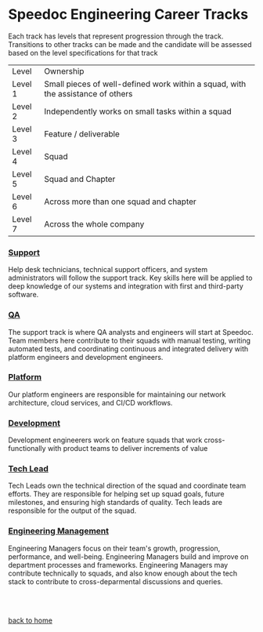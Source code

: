 # Speedoc Engineering Career Tracks

Each track has levels that represent progression through the track. Transitions to other tracks can be made and the candidate will be assessed based on the level specifications for that track

<table>
  <tr>
    <td>Level</td>
    <td>Ownership</td>
  </tr>
  <tr>
    <td>Level 1</td>
    <td>Small pieces of well-defined work within a squad, with the assistance of others</td>
  </tr>
  <tr>
    <td>Level 2</td>
    <td>Independently works on small tasks within a squad</td>
  </tr>
  <tr>
    <td>Level 3</td>
    <td>Feature / deliverable</td>
  </tr>
  <tr>
    <td>Level 4</td>
    <td>Squad</td>
  </tr>
  <tr>
    <td>Level 5</td>
    <td>Squad and Chapter</td>
  </tr>
  <tr>
    <td>Level 6</td>
    <td>Across more than one squad and chapter</td>
  </tr>
  <tr>
    <td>Level 7</td>
    <td>Across the whole company</td>
  </tr>
</table>

### [Support](support.md)
Help desk technicians, technical support officers, and system administrators will follow the support track. Key skills here will be applied to deep knowledge of our systems and integration with first and third-party software. 
### [QA](qa.md)
The support track is where QA analysts and engineers will start at Speedoc. Team members here contribute to their squads with manual testing, writing automated tests, and coordinating continuous and integrated delivery with platform engineers and development engineers.
### [Platform](platform.md)
Our platform engineers are responsible for maintaining our network architecture, cloud services, and CI/CD workflows.
### [Development](development.md)
Development engineerers work on feature squads that work cross-functionally with product teams to deliver increments of value
### [Tech Lead](tech-lead.md)
Tech Leads own the technical direction of the squad and coordinate team efforts. They are responsible for helping set up squad goals, future milestones, and ensuring high standards of quality. Tech leads are responsible for the output of the squad.
### [Engineering Management](eng-management.md)
Engineering Managers focus on their team's growth, progression, performance, and well-being. Engineering Managers build and improve on department processes and frameworks. Engineering Managers may contribute technically to squads, and also know enough about the tech stack to contribute to cross-deparmental discussions and queries. 

<br>
<br>

[back to home](/README.md)
